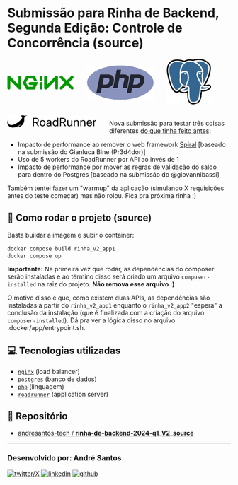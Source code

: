# Submissão para Rinha de Backend, Segunda Edição: Controle de Concorrência (source)

<img src="./images/nginx.svg" alt="logo nginx" width="150" height="auto" align="left" style="margin: 38px 30px 0 0; ">
<img src="./images/php.svg" alt="logo PHP" width="150" height="auto" align="left" style="margin: 15px 30px 0 0;" />
<img src="./images/postgres.svg" alt="logo postgres" width="100" height="auto" >

<img src="./images/RoadRunner.png" alt="logo RoadRunner" width="200" height="auto" align="left" style="margin: 21px 30px 0 0;" />
<br><br>

Nova submissão para testar três coisas diferentes [do que tinha feito antes](https://github.com/zanfranceschi/rinha-de-backend-2024-q1/tree/main/participantes/andresantos-tech-PHP):
- Impacto de performance ao remover o web framework [Spiral](https://spiral.dev/) [baseado na submissão do Gianluca Bine (Pr3d4dor)]
- Uso de 5 workers do RoadRunner por API ao invés de 1
- Impacto de performance por mover as regras de validação do saldo para dentro do Postgres [baseado na submissão do @giovannibassi]

Também tentei fazer um "warmup" da aplicação (simulando X requisições antes do teste começar) mas não rolou. Fica pra próxima rinha :)

## 🚀 Como rodar o projeto (source)
Basta buildar a imagem e subir o container:
```
docker compose build rinha_v2_app1
docker compose up
```
**Importante:** Na primeira vez que rodar, as dependências do composer serão instaladas e ao término disso será criado um arquivo `composer-installed` na raiz do projeto. **Não remova esse arquivo :)**

O motivo disso é que, como existem duas APIs, as dependências são instaladas à partir do `rinha_v2_app1` enquanto o `rinha_v2_app2` "espera" a conclusão da instalação (que é finalizada com a criação do arquivo `composer-installed`). Dá pra ver a lógica disso no arquivo .docker/app/entrypoint.sh.

## 💻 Tecnologias utilizadas
- [`nginx`](https://www.nginx.com/) (load balancer)
- [`postgres`](https://www.postgresql.org/) (banco de dados)
- [`php`](https://www.php.net/) (linguagem)
- [`roadrunner`](https://roadrunner.dev/) (application server)

## 💾 Repositório
- [andresantos-tech / **rinha-de-backend-2024-q1_V2_source**](https://github.com/andresantos-tech/rinha-de-backend-2024-q1_V2_source/)

<hr>

### Desenvolvido por: André Santos
[![twitter/X](https://img.shields.io/badge/Twitter-000000?style=for-the-badge&logo=X&logoColor=white)](https://github.com/andresantos-tech)
[![linkedin](https://img.shields.io/badge/LinkedIn-0077B5?style=for-the-badge&logo=linkedin&logoColor=white)](https://www.linkedin.com/in/andresantos-tech/)
[![github](https://img.shields.io/badge/GitHub-100000?style=for-the-badge&logo=github&logoColor=white)](https://github.com/andresantos-tech)




